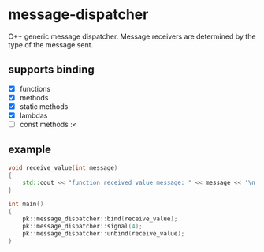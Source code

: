 # message-dispatcher

C++ generic message dispatcher. 
Message receivers are determined by the type of the message sent.

## supports binding
- [x] functions
- [x] methods
- [x] static methods
- [x] lambdas
- [ ] const methods :<

## example

```cpp
void receive_value(int message)
{
    std::cout << "function received value_message: " << message << '\n';
}

int main() 
{ 
    pk::message_dispatcher::bind(receive_value);
    pk::message_dispatcher::signal(4);
    pk::message_dispatcher::unbind(receive_value);
}
```
